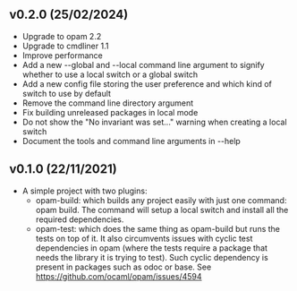 v0.2.0 (25/02/2024)
-------------------

- Upgrade to opam 2.2
- Upgrade to cmdliner 1.1
- Improve performance
- Add a new --global and --local command line argument to signify whether to use a local switch or a global switch
- Add a new config file storing the user preference and which kind of switch to use by default
- Remove the command line directory argument
- Fix building unreleased packages in local mode
- Do not show the "No invariant was set..." warning when creating a local switch
- Document the tools and command line arguments in --help

v0.1.0 (22/11/2021)
-------------------

- A simple project with two plugins:
  - opam-build: which builds any project easily with just one command: opam build. The command will setup a local switch and install all the required dependencies.
  - opam-test: which does the same thing as opam-build but runs the tests on top of it. It also circumvents issues with cyclic test dependencies in opam (where the tests require a package that needs the library it is trying to test). Such cyclic dependency is present in packages such as odoc or base. See https://github.com/ocaml/opam/issues/4594
